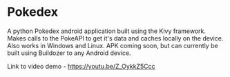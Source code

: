 # Pokedex
A python Pokedex android application built using the Kivy framework. Makes calls to the PokeAPI to get it's data and caches locally on the device. Also works in Windows and Linux. APK coming soon, but can currently be built using Buildozer to any Android device.

Link to video demo - https://youtu.be/Z_OykkZ5Ccc
